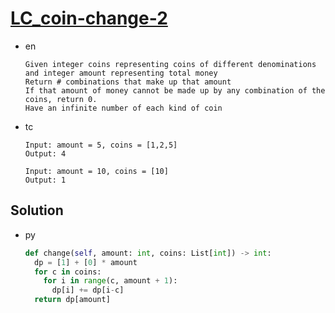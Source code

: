 # [LC_coin-change-2](https://leetcode.com/problems/coin-change-2)

* en

  ```en
  Given integer coins representing coins of different denominations and integer amount representing total money
  Return # combinations that make up that amount
  If that amount of money cannot be made up by any combination of the coins, return 0.
  Have an infinite number of each kind of coin
  ```

* tc

  ```tc
  Input: amount = 5, coins = [1,2,5]
  Output: 4

  Input: amount = 10, coins = [10]
  Output: 1
  ```

## Solution

* py

  ```py
  def change(self, amount: int, coins: List[int]) -> int:
    dp = [1] + [0] * amount
    for c in coins:
      for i in range(c, amount + 1):
        dp[i] += dp[i-c]
    return dp[amount]
  ```

